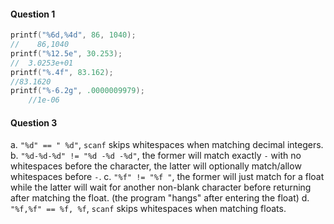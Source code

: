 #### Question 1
```c
printf("%6d,%4d", 86, 1040);
//    86,1040
printf("%12.5e", 30.253);
//  3.0253e+01
printf("%.4f", 83.162);
//83.1620
printf("%-6.2g", .0000009979);
    //1e-06  
```

#### Question 3
a. `"%d" == " %d"`, `scanf` skips whitespaces when matching decimal integers.
b. `"%d-%d-%d" != "%d -%d -%d"`, the former will match exactly `-` with no whitespaces before the character, the latter will optionally match/allow whitespaces before `-`.
c. `"%f" != "%f "`, the former will just match for a float while the latter will wait for another non-blank character before returning after matching the float. (the program "hangs" after entering the float)
d. `"%f,%f" == %f, %f`, `scanf` skips whitespaces when matching floats.